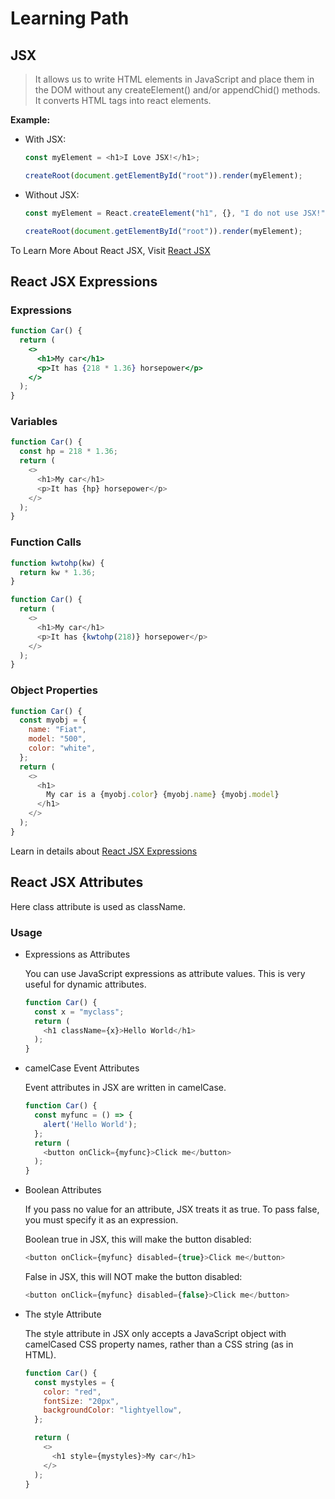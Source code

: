 # Learning Path

## JSX

> It allows us to write HTML elements in JavaScript and place them in the DOM without any createElement() and/or appendChid() methods. It converts HTML tags into react elements.

**Example:**

- With JSX:

  ```javascript
  const myElement = <h1>I Love JSX!</h1>;

  createRoot(document.getElementById("root")).render(myElement);
  ```

- Without JSX:

  ```javascript
  const myElement = React.createElement("h1", {}, "I do not use JSX!");

  createRoot(document.getElementById("root")).render(myElement);
  ```

To Learn More About React JSX, Visit [React JSX](https://www.w3schools.com/react/react_jsx.asp)

## React JSX Expressions

### Expressions

```jsx
function Car() {
  return (
    <>
      <h1>My car</h1>
      <p>It has {218 * 1.36} horsepower</p>
    </>
  );
}
```

### Variables

```javascript
function Car() {
  const hp = 218 * 1.36;
  return (
    <>
      <h1>My car</h1>
      <p>It has {hp} horsepower</p>
    </>
  );
}
```

### Function Calls

```javascript
function kwtohp(kw) {
  return kw * 1.36;
}

function Car() {
  return (
    <>
      <h1>My car</h1>
      <p>It has {kwtohp(218)} horsepower</p>
    </>
  );
}
```

### Object Properties

```js
function Car() {
  const myobj = {
    name: "Fiat",
    model: "500",
    color: "white",
  };
  return (
    <>
      <h1>
        My car is a {myobj.color} {myobj.name} {myobj.model}
      </h1>
    </>
  );
}
```

Learn in details about [React JSX Expressions](https://www.w3schools.com/react/react_jsx_expressions.asp)

## React JSX Attributes

Here class attribute is used as className.

### Usage

- Expressions as Attributes

  You can use JavaScript expressions as attribute values. This is very useful for dynamic attributes.

  ```js
  function Car() {
    const x = "myclass";
    return (
      <h1 className={x}>Hello World</h1>
    );
  }
  ```

- camelCase Event Attributes

  Event attributes in JSX are written in camelCase.

  ```js
  function Car() {
    const myfunc = () => {
      alert('Hello World');
    };
    return (
      <button onClick={myfunc}>Click me</button>
    );
  }
  ```

- Boolean Attributes

  If you pass no value for an attribute, JSX treats it as true. To pass false, you must specify it as an expression.

  Boolean true in JSX, this will make the button disabled:

  ```js
  <button onClick={myfunc} disabled={true}>Click me</button>
  ```

  False in JSX, this will NOT make the button disabled:

  ```js
  <button onClick={myfunc} disabled={false}>Click me</button>
  ```

- The style Attribute

  The style attribute in JSX only accepts a JavaScript object with camelCased CSS property names, rather than a CSS string (as in HTML).

  ```js
  function Car() {
    const mystyles = {
      color: "red",
      fontSize: "20px",
      backgroundColor: "lightyellow",
    };

    return (
      <>
        <h1 style={mystyles}>My car</h1>
      </>
    );
  }
  ```
